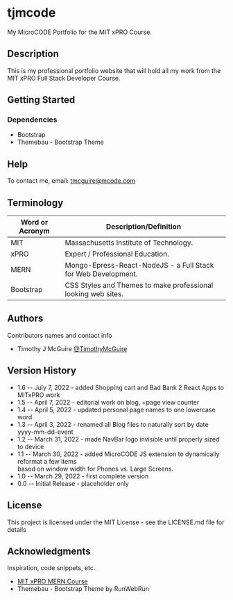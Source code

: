 # tjmcode

My MicroCODE Portfolio for the MIT xPRO Course.


## Description

This is my professional portfolio website that will hold all my work from the MIT xPRO Full Stack Developer Course.


## Getting Started


### Dependencies

* Bootstrap
* Themebau - Bootstrap Theme


## Help

To contact me, email: tmcguire@mcode.com



## Terminology

| Word or Acronym	| Description/Definition                                |
|-------------------|-------------------------------------------------------|
|  MIT              | Massachusetts Institute of Technology.
|  xPRO             | Expert / Professional Education.
|  MERN             | Mongo-Epress-React-NodeJS - a Full Stack for Web Development.
|  Bootstrap        | CSS Styles and Themes to make professional looking web sites.



## Authors

Contributors names and contact info

* Timothy J McGuire [@TimothyMcGuire](https://twitter.com/TimothyMcGuire)



## Version History

* 1.6 -- July 7, 2022 - added Shopping cart and Bad Bank 2 React Apps to MITxPRO work
* 1.5 -- April 7, 2022 - editorial work on blog, +page view counter
* 1.4 -- April 5, 2022 - updated personal page names to one lowercase word
* 1.3 -- April 3, 2022 - renamed all Blog files to naturally sort by date yyyy-mm-dd-event
* 1.2 -- March 31, 2022 - made NavBar logo invisible until properly sized to device
* 1.1 -- March 30, 2022 - added MicroCODE JS extension to dynamically reformat a few items <br>
  based on window width for Phones vs. Large Screens.
* 1.0 -- March 29, 2022 - first complete version
* 0.0 -- Initial Release - placeholder only



## License

This project is licensed under the MIT License - see the LICENSE.md file for details



## Acknowledgments

Inspiration, code snippets, etc.
* [MIT xPRO MERN Course](https://student.emeritus.org/courses/3291)
* Themebau - Bootstrap Theme by RunWebRun

